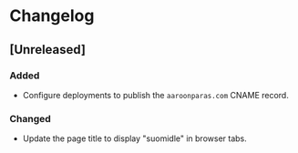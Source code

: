 # Changelog

## [Unreleased]
### Added
- Configure deployments to publish the `aaroonparas.com` CNAME record.
### Changed
- Update the page title to display "suomidle" in browser tabs.
